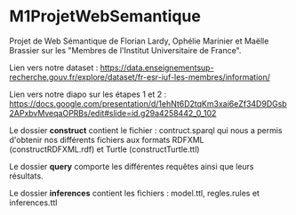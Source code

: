 # M1ProjetWebSemantique

Projet de Web Sémantique de Florian Lardy, Ophélie Marinier et Maëlle Brassier sur les "Membres de l'Institut Universitaire de France".

Lien vers notre dataset : https://data.enseignementsup-recherche.gouv.fr/explore/dataset/fr-esr-iuf-les-membres/information/

Lien vers notre diapo sur les étapes 1 et 2 : https://docs.google.com/presentation/d/1ehNt6D2tqKm3xai6eZf34D9DGsb2APxbvMveqaOPRBs/edit#slide=id.g29a4258442_0_102

Le dossier <b>construct</b> contient le fichier : contruct.sparql qui nous a permis d'obtenir nos différents fichiers aux formats RDFXML (constructRDFXML.rdf) et Turtle (constructTurtle.ttl)

Le dossier <b>query</b> comporte les différentes requêtes ainsi que leurs résultats. 

Le dossier <b>inferences</b> contient les fichiers : model.ttl, regles.rules et inferences.ttl 
